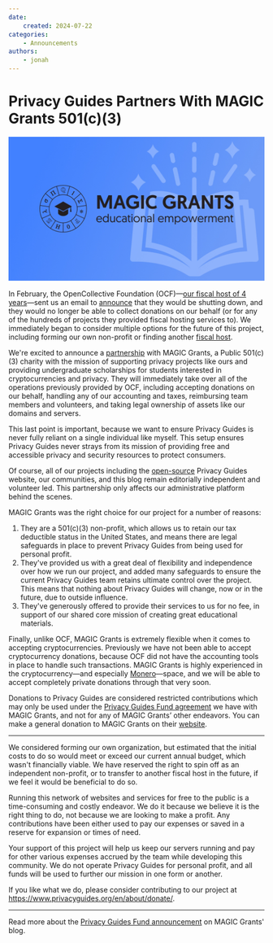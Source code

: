 ```yaml
---
date:
    created: 2024-07-22
categories:
    - Announcements
authors:
    - jonah
---
```

# Privacy Guides Partners With MAGIC Grants 501(c)(3)

![](../assets/images/privacy-guides-partners-with-magic-grants-501-c-3/magicblog.webp)

In February, the OpenCollective Foundation (OCF)—[our fiscal host of 4 years](https://blog.privacyguides.org/2019/10/31/weve-joined-the-open-collective-foundation/)—sent us an email to [announce](https://docs.opencollective.foundation/) that they would be shutting down, and they would no longer be able to collect donations on our behalf (or for any of the hundreds of projects they provided fiscal hosting services to). We immediately began to consider multiple options for the future of this project, including forming our own non-profit or finding another [fiscal host](https://en.wikipedia.org/wiki/Fiscal_sponsorship).<!-- more -->

We're excited to announce a [partnership](https://magicgrants.org/2024/07/22/Privacy-Guides-Fund) with MAGIC Grants, a Public 501(c)(3) charity with the mission of supporting privacy projects like ours and providing undergraduate scholarships for students interested in cryptocurrencies and privacy. They will immediately take over all of the operations previously provided by OCF, including accepting donations on our behalf, handling any of our accounting and taxes, reimbursing team members and volunteers, and taking legal ownership of assets like our domains and servers.

This last point is important, because we want to ensure Privacy Guides is never fully reliant on a single individual like myself. This setup ensures Privacy Guides never strays from its mission of providing free and accessible privacy and security resources to protect consumers.

Of course, all of our projects including the [open-source](https://github.com/privacyguides/privacyguides.org) Privacy Guides website, our communities, and this blog remain editorially independent and volunteer led. This partnership only affects our administrative platform behind the scenes.

MAGIC Grants was the right choice for our project for a number of reasons:

1. They are a 501(c)(3) non-profit, which allows us to retain our tax deductible status in the United States, and means there are legal safeguards in place to prevent Privacy Guides from being used for personal profit.
2. They've provided us with a great deal of flexibility and independence over how we run our project, and added many safeguards to ensure the current Privacy Guides team retains ultimate control over the project. This means that nothing about Privacy Guides will change, now or in the future, due to outside influence.
3. They've generously offered to provide their services to us for no fee, in support of our shared core mission of creating great educational materials.

Finally, unlike OCF, MAGIC Grants is extremely flexible when it comes to accepting cryptocurrencies. Previously we have not been able to accept cryptocurrency donations, because OCF did not have the accounting tools in place to handle such transactions. MAGIC Grants is highly experienced in the cryptocurrency—and especially [Monero](https://www.privacyguides.org/en/cryptocurrency/)—space, and we will be able to accept completely private donations through that very soon.

Donations to Privacy Guides are considered restricted contributions which may only be used under the [Privacy Guides Fund agreement](https://magicgrants.org/funds/privacy_guides/) we have with MAGIC Grants, and not for any of MAGIC Grants’ other endeavors. You can make a general donation to MAGIC Grants on their [website](https://magicgrants.org/contribute/).

---

We considered forming our own organization, but estimated that the initial costs to do so would meet or exceed our current annual budget, which wasn't financially viable. We have reserved the right to spin off as an independent non-profit, or to transfer to another fiscal host in the future, if we feel it would be beneficial to do so.

Running this network of websites and services for free to the public is a time-consuming and costly endeavor. We do it because we believe it is the right thing to do, not because we are looking to make a profit. Any contributions have been either used to pay our expenses or saved in a reserve for expansion or times of need.

Your support of this project will help us keep our servers running and pay for other various expenses accrued by the team while developing this community. We do not operate Privacy Guides for personal profit, and all funds will be used to further our mission in one form or another.

If you like what we do, please consider contributing to our project at <https://www.privacyguides.org/en/about/donate/>.

---

Read more about the [Privacy Guides Fund announcement](https://magicgrants.org/2024/07/22/Privacy-Guides-Fund) on MAGIC Grants' blog.
